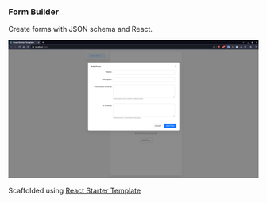 ### Form Builder

Create forms with JSON schema and React.

![FormBuilder](./public/formbuilder.png)

Scaffolded using [React Starter Template]('https://github.com/m3rashid/react-starter')
